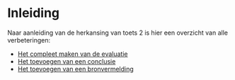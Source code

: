 # Inleiding

Naar aanleiding van de herkansing van toets 2 is hier een overzicht van alle verbeteringen:

* [Het compleet maken van de evaluatie](evaluatie.md)
* [Het toevoegen van een conclusie](conclusie.md)
* [Het toevoegen van een bronvermelding](bronnen.md)


